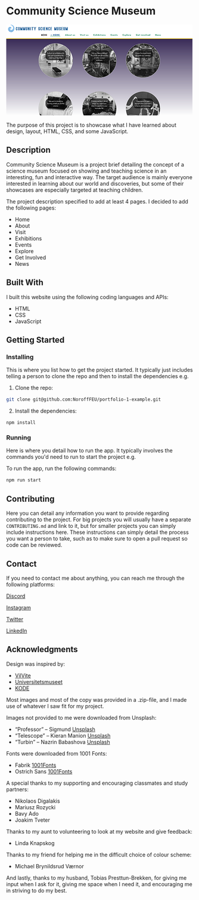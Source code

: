 # Community Science Museum

![image](Images\cms-index-500.png)

The purpose of this project is to showcase what I have learned about design, layout, HTML, CSS, and some JavaScript.

## Description

Community Science Museum is a project brief detailing the concept of a science museum focused on showing and teaching science in an interesting, fun and interactive way. The target audience is mainly everyone interested in learning about our world and discoveries, but some of their showcases are especially targeted at teaching children.

The project description specified to add at least 4 pages. I decided to add the following pages:

- Home
- About
- Visit
- Exhibitions
- Events
- Explore
- Get Involved
- News

## Built With

I built this website using the following coding languages and APIs:

- HTML
- CSS
- JavaScript

## Getting Started

### Installing

This is where you list how to get the project started. It typically just includes telling a person to clone the repo and then to install the dependencies e.g.

1. Clone the repo:

```bash
git clone git@github.com:NoroffFEU/portfolio-1-example.git
```

2. Install the dependencies:

```
npm install
```

### Running

Here is where you detail how to run the app. It typically involves the commands you'd need to run to start the project e.g.

To run the app, run the following commands:

```bash
npm run start
```

## Contributing

Here you can detail any information you want to provide regarding contributing to the project. For big projects you will usually have a separate `CONTRIBUTING.md` and link to it, but for smaller projects you can simply include instructions here. These instructions can simply detail the process you want a person to take, such as to make sure to open a pull request so code can be reviewed.

## Contact

If you need to contact me about anything, you can reach me through the following platforms:

[Discord](https://discord.com/channels/@svevngjengar#4627)

[Instagram](http://instagram.com/prebredev)

[Twitter](https://twitter.com/Ribbon_Blues)

[LinkedIn](http://linkedin.com/in/ida-katrine-presttun-brekken-aa2659206)

## Acknowledgments

Design was inspired by:

- [VilVite](https://www.vilvite.no/)
- [Universitetsmuseet](https://www.universitetsmuseet.no/nb)
- [KODE](https://www.kodebergen.no/)

Most images and most of the copy was provided in a .zip-file, and I made use of whatever I saw fit for my project.

Images not provided to me were downloaded from Unsplash:

- “Professor” – Sigmund [Unsplash](https://unsplash.com/@sigmund)
- “Telescope” – Kieran Manion [Unsplash](https://unsplash.com/@kieran_manion)
- “Turbin” – Nazrin Babashova [Unsplash](https://unsplash.com/@kurokami04)

Fonts were downloaded from 1001 Fonts:

- Fabrik [1001Fonts](https://www.1001fonts.com/fabrik-font.html)
- Ostrich Sans [1001Fonts](https://www.1001fonts.com/ostrich-sans-font.html)

A special thanks to my supporting and encouraging classmates and study partners:

- Nikolaos Digalakis
- Mariusz Rozycki
- Bavy Ado
- Joakim Tveter

Thanks to my aunt to volunteering to look at my website and give feedback:

- Linda Knapskog

Thanks to my friend for helping me in the difficult choice of colour scheme:

- Michael Brynildsrud Værnor

And lastly, thanks to my husband, Tobias Presttun-Brekken, for giving me input when I ask for it, giving me space when I need it, and encouraging me in striving to do my best.
